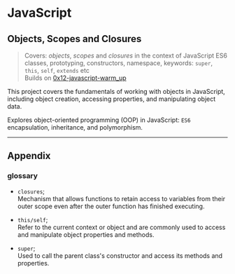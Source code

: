 # JavaScript
## Objects, Scopes and Closures

> Covers: *objects*, *scopes* and *closures* in the context of JavaScript ES6 classes, prototyping, constructors, namespace, keywords: `super`, `this`, `self`, `extends` etc    
> Builds on [0x12-javascript-warm_up](./0x12-javascript-warm_up)  

This project covers the fundamentals of working with objects in JavaScript, including object creation, accessing properties, and manipulating object data.

Explores object-oriented programming (OOP) in JavaScript: `ES6` encapsulation, inheritance, and polymorphism.

---
## Appendix

### glossary
- `closures`;  
Mechanism that allows functions to retain access to variables from their outer scope even after the outer function has finished executing.

- `this/self`;  
Refer to the current context or object and are commonly used to access and manipulate object properties and methods.

- `super`;  
Used to call the parent class's constructor and access its methods and properties.
